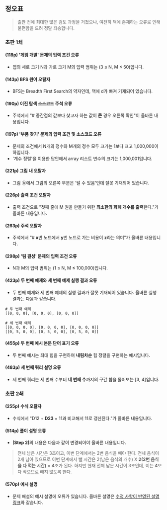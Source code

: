 ## 정오표

> 출판 전에 최대한 많은 검토 과정을 거쳤으나, 여전히 책에 존재하는 오류로 인해 불편함을 드려 정말 죄송합니다.

### 초판 1쇄

#### (118p) '게임 개발' 문제의 입력 조건 오류

* 맵의 세로 크기 N과 가로 크기 M의 입력 범위는 (3 ≤ N, M ≤ 50)입니다.

#### (143p) BFS 원어 오탈자

* BFS는 Breadth First Search의 약자인데, 책에 d가 빠져 기재되어 있습니다.

#### (190p) 이진 탐색 소스코드 주석 오류

* 주석에서 "# 중간점의 값보다 찾고자 하는 값이 <b>큰</b> 경우 오른쪽 확인"이 올바른 내용입니다.

#### (197p) '부품 찾기' 문제의 입력 조건 및 소스코드 오류

* 문제의 조건에서 N개의 정수와 M개의 정수 모두 크기는 1보다 크고 1,000,000이하입니다.
* '계수 정렬'을 이용한 답안에서 array 리스트 변수의 크기는 1,000,001입니다.

#### (221p) 그림 내 오탈자

* 그림 ⓑ에서 그림의 오른쪽 부분은 '털 수 있음'인데 잘못 기재되어 있습니다.

#### (226p) 출력 조건 오탈자

* 출력 조건으로 "첫째 줄에 M 원을 만들기 위한 <b>최소한의 화폐 개수를 출력</b>한다."가 올바른 내용입니다.

#### (263p) 주석 오탈자

* 주석에서 "# <b>x</b>번 노드에서 <b>y</b>번 노드로 가는 비용이 <b>z</b>라는 의미"가 올바른 내용입니다.

#### (298p) '팀 결성' 문제의 입력 조건 오류

* N과 M의 입력 범위는 (1 ≤ N, M ≤ 100,000)입니다.

#### (423p) 두 번째 예제와 세 번째 예제 실행 결과 오류

* 두 번째 예제와 세 번째 예제의 실행 결과가 잘못 기재되어 있습니다. 올바른 실행 결과는 다음과 같습니다.
```
# 두 번째 예제
[[0, 0, 0], [0, 0, 0], [0, 0, 0]]

# 세 번째 예제
[[0, 0, 0, 0], [0, 0, 0, 0], [0, 0, 0, 0]]
[[0, 5, 0, 0], [0, 5, 0, 0], [0, 5, 0, 0]]
```

#### (455p) 두 번째 예시 본문 단어 표기 오류

* 두 번째 예시는 최대 힙을 구현하여 <b>내림차순</b> 힙 정렬을 구현하는 예시입니다.

#### (483p) 세 번째 쿼리 설명 오류

* 세 번째 쿼리는 세 번째 수부터 <b>네 번째 수</b>까지의 구간 합을 물어보는 [3, 4]입니다. 

### 초판 2쇄

#### (255p) 수식 오탈자

* 수식에서 "D12 + <b>D23</b> = 11과 비교해서 11로 갱신된다."가 올바른 내용입니다.

#### (514p) 풀이 설명 오류

* <b>\[Step 2\]</b>의 내용은 다음과 같이 변경되어야 올바른 내용입니다.
> 전체 남은 시간은 3초이고, 이번 단계에서는 2번 음식을 빼야 한다. 전체 음식이 2개 남아 있으므로 이번 단계에서 뺄 시간은 2(남은 음식의 개수) X <b>2(2번 음식을 다 먹는 시간)</b> = <b>4</b>초가 된다. 하지만 현재 전체 남은 시간이 3초인데, 이는 <b>4</b>보다 작으므로 빼지 않도록 한다.

#### (570p) 예시 설명

* 문제 해설의 예시 설명에 오류가 있습니다. 올바른 설명은 [수정 사항이 반영된 설명 링크](https://github.com/ndb796/python-for-coding-test/blob/master/16/5_notice.md)와 같습니다.
